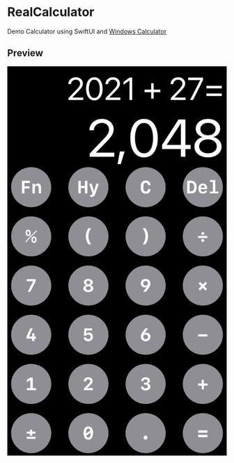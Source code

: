 # RealCalculator

Demo Calculator using SwiftUI and [Windows Calculator](https://github.com/microsoft/calculator)

## Preview

![screenshot.png](screenshot.png)

